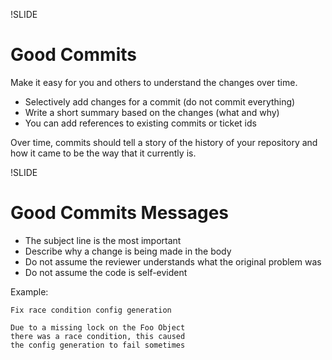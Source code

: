 !SLIDE
# Good Commits

Make it easy for you and others to understand the changes over time.

* Selectively add changes for a commit (do not commit everything)
* Write a short summary based on the changes (what and why)
* You can add references to existing commits or ticket ids

Over time, commits should tell a story of the history
of your repository and how it came to be the way that it currently is.

!SLIDE
# Good Commits Messages

* The subject line is the most important
* Describe why a change is being made in the body
* Do not assume the reviewer understands what the original problem was
* Do not assume the code is self-evident

Example:

    Fix race condition config generation

    Due to a missing lock on the Foo Object
    there was a race condition, this caused
    the config generation to fail sometimes
